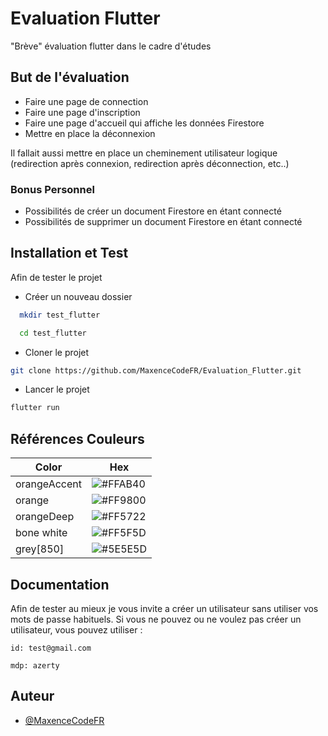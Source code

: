 
# Evaluation Flutter 

"Brève" évaluation flutter dans le cadre d'études



## But de l'évaluation

- Faire une page de connection
- Faire une page d'inscription
- Faire une page d'accueil qui affiche les données Firestore
- Mettre en place la déconnexion

Il fallait aussi mettre en place un cheminement utilisateur logique (redirection après connexion, redirection après déconnection, etc..)

### Bonus Personnel 
- Possibilités de créer un document Firestore en étant connecté
- Possibilités de supprimer un document Firestore en étant connecté




## Installation et Test

Afin de tester le projet
- Créer un nouveau dossier

```bash
  mkdir test_flutter

  cd test_flutter
```


- Cloner le projet

```bash
git clone https://github.com/MaxenceCodeFR/Evaluation_Flutter.git
```

- Lancer le projet
```bash
flutter run
```

    
## Références Couleurs

| Color             | Hex                                                                |
| ----------------- | ------------------------------------------------------------------ |
| orangeAccent | ![#FFAB40](https://via.placeholder.com/20/ffab40?text=+)  |
| orange | ![#FF9800](https://via.placeholder.com/20/ff9800?text=+)  |
| orangeDeep | ![#FF5722](https://via.placeholder.com/20/ff5722?text=+) |
| bone white | ![#FF5F5D](https://via.placeholder.com/20/f5f5dc?text=+) |
| grey[850] | ![#5E5E5D](https://via.placeholder.com/20/5e5e5dc?text=+) |

## Documentation

Afin de tester au mieux je vous invite a créer un utilisateur sans utiliser vos mots de passe habituels.
Si vous ne pouvez ou ne voulez pas créer un utilisateur, vous pouvez utiliser :

```
id: test@gmail.com
```
```
mdp: azerty
```


## Auteur

- [@MaxenceCodeFR](https://www.github.com/MaxenceCodeFR)

